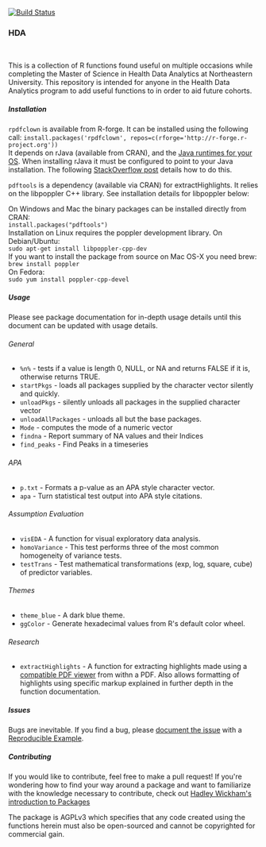 <a href="https://travis-ci.org/yogat3ch/HDA" target="_blank"><img src="https://travis-ci.org/yogat3ch/HDA.svg?branch=master" alt="Build Status" /></a><br>
<h3>HDA</h3><br>
<p>This is a collection of R functions found useful on multiple occasions while completing the Master of Science in Health Data Analytics at Northeastern University. This repository is intended for anyone in the Health Data Analytics program to add useful functions to in order to aid future cohorts.</p>
<h5>Installation</h5>
<p><code>rpdfclown</code> is available from R-forge. It can be installed using the following call: <code>install.packages('rpdfclown', repos=c(rforge='http://r-forge.r-project.org'))</code><br>
It depends on rJava (available from CRAN), and the <a href="https://www.java.com/en/download/" target="_blank">Java runtimes for your OS</a>. When installing rJava it must be configured to point to your Java installation. The following <a href="https://stackoverflow.com/questions/27661325/unable-to-load-rjava-on-r" target="_blank">StackOverflow post</a> details how to do this.</p>
<p><code>pdftools</code> is a dependency (available via CRAN) for extractHighlights. It relies on the libpoppler C++ library. See installation details for libpoppler below:</p>
<p>On Windows and Mac the binary packages can be installed directly from CRAN: <br>
<code>install.packages("pdftools")</code><br>
Installation on Linux requires the poppler development library. On Debian/Ubuntu: <br>
<code>sudo apt-get install libpoppler-cpp-dev</code> <br>
If you want to install the package from source on Mac OS-X you need brew: <br>
<code>brew install poppler</code> <br>
On Fedora: <br>
<code>sudo yum install poppler-cpp-devel</code>
</p>
<h5>Usage</h5>
<p>Please see package documentation for in-depth usage details until this document can be updated with usage details.</p>
<h6>General</h6>
<ul>
<li><code>%n%</code> - tests if a value is length 0, NULL, or NA and returns FALSE if it is, otherwise returns TRUE.</li>
<li><code>startPkgs</code> - loads all packages supplied by the character vector silently and quickly.</li>
<li><code>unloadPkgs</code> - silently unloads all packages in the supplied character vector</li>
<li><code>unloadAllPackages</code> - unloads all but the base packages.</li>
<li><code>Mode</code> - computes the mode of a numeric vector</li>
<li><code>findna</code> - Report summary of NA values and their Indices</li>
<li><code>find_peaks</code> - Find Peaks in a timeseries</li>
</ul>
<h6>APA</h6>
<ul>
<li><code>p.txt</code> - Formats a p-value as an APA style character vector.</li>
<li><code>apa</code> - Turn statistical test output into APA style citations.</li>
</ul>
<h6>Assumption Evaluation</h6>
<ul>
<li><code>visEDA</code> - A function for visual exploratory data analysis.</li>
<li><code>homoVariance</code> - This test performs three of the most common homogeneity of variance tests.</li>
<li><code>testTrans</code> - Test mathematical transformations (exp, log, square, cube) of predictor variables.</li>
</ul>
<h6>Themes</h6>
<ul>
	<li><code>theme_blue</code> - A dark blue theme.</li>
	<li><code>ggColor</code> - Generate hexadecimal values from R's default color wheel.</li>
</ul>
<h6>Research</h6>
<ul>
	<li><code>extractHighlights</code> - A function for extracting highlights made using a <a href="http://www.docear.org/support/user-manual/#pdf_editors" target="_blank">compatible PDF viewer</a> from withn a PDF. Also allows formatting of highlights using specific markup explained in further depth in the function documentation.</li>
</ul>
<h5>Issues</h5>
<p>Bugs are inevitable. If you find a bug, please <a href="https://github.com/yogat3ch/HDA/issues" target="_blank">document the issue</a> with a <a href="https://gist.github.com/hadley/270442" target="_blank">Reproducible Example</a>.</p>
<h5>Contributing</h5>
<p>If you would like to contribute, feel free to make a pull request! If you're wondering how to find your way around a package and want to familiarize with the knowledge necessary to contribute, check out <a href="http://r-pkgs.had.co.nz/package.html" target="_blank">Hadley Wickham's introduction to Packages</a></p>
<p>The package is AGPLv3 which specifies that any code created using the functions herein must also be open-sourced and cannot be copyrighted for commercial gain.</p>

